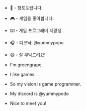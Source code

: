 - 🍇・청포도랍니다.
- 🎮・게임을 좋아합니다.
- ⌨️・게임 프로그래머 지망생.
- 🎧・디코닉: @yummypopo
- 😋・잘 부탁드려요!

- I'm greengrape.
- I like games.
- So my vision is game programmer.
- My discord is @yummypodo
- Nice to meet you!

<!---
yummygreengrape/yummygreengrape is a ✨ special ✨ repository because its `README.md` (this file) appears on your GitHub profile.
You can click the Preview link to take a look at your changes.
--->
